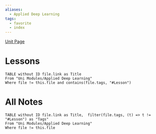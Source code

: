 ```yaml
---
aliases:
  - Applied Deep Learning
tags:
  - favorite
  - index
---
```


[Unit Page](https://comsm0045-applied-deep-learning.github.io/)
# Lessons
```dataview
TABLE without ID file.link as Title
From "Uni Modules/Applied Deep Learning"
Where file != this.file and contains(file.tags, "#Lesson")
```

# All Notes
```dataview
TABLE without ID file.link as Title,  filter(file.tags, (t) => t != "#Lesson") as "Tags"
From "Uni Modules/Applied Deep Learning"
Where file != this.file
```